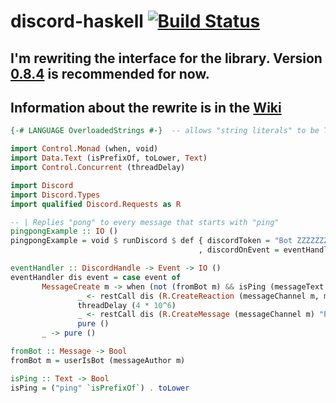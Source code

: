 # discord-haskell [![Build Status](https://travis-ci.org/aquarial/discord-haskell.png?branch=master)](https://travis-ci.org/aquarial/discord-haskell)


## I'm rewriting the interface for the library. Version [0.8.4](https://github.com/aquarial/discord-haskell/tree/0f906c0b7953027488a9915d93cb7eb7c0506b4c) is recommended for now.

## Information about the rewrite is in the [Wiki](https://github.com/aquarial/discord-haskell/wiki)

```haskell
{-# LANGUAGE OverloadedStrings #-}  -- allows "string literals" to be Text

import Control.Monad (when, void)
import Data.Text (isPrefixOf, toLower, Text)
import Control.Concurrent (threadDelay)

import Discord
import Discord.Types
import qualified Discord.Requests as R

-- | Replies "pong" to every message that starts with "ping"
pingpongExample :: IO ()
pingpongExample = void $ runDiscord $ def { discordToken = "Bot ZZZZZZZZZZZZZZZZZZZ"
                                          , discordOnEvent = eventHandler }

eventHandler :: DiscordHandle -> Event -> IO ()
eventHandler dis event = case event of
       MessageCreate m -> when (not (fromBot m) && isPing (messageText m)) $ do
               _ <- restCall dis (R.CreateReaction (messageChannel m, messageId m) "eyes")
               threadDelay (4 * 10^6)
               _ <- restCall dis (R.CreateMessage (messageChannel m) "Pong!")
               pure ()
       _ -> pure ()

fromBot :: Message -> Bool
fromBot m = userIsBot (messageAuthor m)

isPing :: Text -> Bool
isPing = ("ping" `isPrefixOf`) . toLower
```
